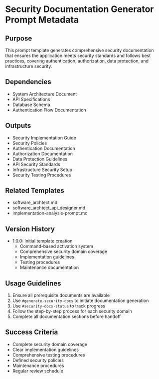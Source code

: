 # Security Documentation Generator Prompt Metadata

## Purpose
This prompt template generates comprehensive security documentation that ensures the application meets security standards and follows best practices, covering authentication, authorization, data protection, and infrastructure security.

## Dependencies
- System Architecture Document
- API Specifications
- Database Schema
- Authentication Flow Documentation

## Outputs
- Security Implementation Guide
- Security Policies
- Authentication Documentation
- Authorization Documentation
- Data Protection Guidelines
- API Security Standards
- Infrastructure Security Setup
- Security Testing Procedures

## Related Templates
- software_archtect.md
- software_archtect_api_designer.md
- implementation-analysis-prompt.md

## Version History
- 1.0.0: Initial template creation
  - Command-based activation system
  - Comprehensive security domain coverage
  - Implementation guidelines
  - Testing procedures
  - Maintenance documentation

## Usage Guidelines
1. Ensure all prerequisite documents are available
2. Use `#generate-security-docs` to initiate documentation generation
3. Use `#security-docs-status` to track progress
4. Follow the step-by-step process for each security domain
5. Complete all documentation sections before handoff

## Success Criteria
- Complete security domain coverage
- Clear implementation guidelines
- Comprehensive testing procedures
- Defined security policies
- Maintenance procedures
- Regular review schedule

